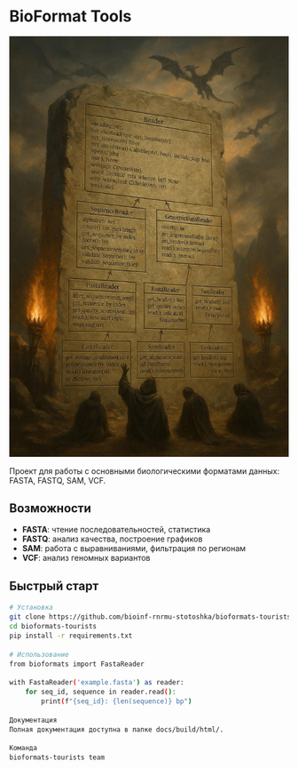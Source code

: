 # BioFormat Tools


![img_2.png](img_2.png)

Проект для работы с основными биологическими форматами данных: FASTA, FASTQ, SAM, VCF.

## Возможности

- **FASTA**: чтение последовательностей, статистика
- **FASTQ**: анализ качества, построение графиков  
- **SAM**: работа с выравниваниями, фильтрация по регионам
- **VCF**: анализ геномных вариантов

## Быстрый старт

```bash
# Установка
git clone https://github.com/bioinf-rnrmu-stotoshka/bioformats-tourists
cd bioformats-tourists
pip install -r requirements.txt

# Использование
from bioformats import FastaReader

with FastaReader('example.fasta') as reader:
    for seq_id, sequence in reader.read():
        print(f"{seq_id}: {len(sequence)} bp")

Документация
Полная документация доступна в папке docs/build/html/.

Команда
bioformats-tourists team

